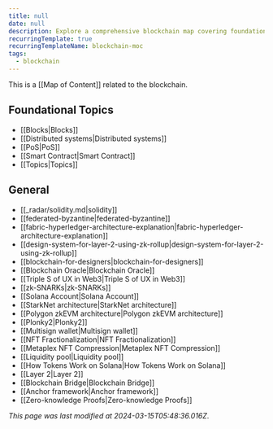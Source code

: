 ```yaml
---
title: null
date: null
description: Explore a comprehensive blockchain map covering foundational topics like blocks and PoS, plus advanced concepts such as zk-SNARKs, Layer 2 solutions, smart contracts, and blockchain oracles.
recurringTemplate: true
recurringTemplateName: blockchain-moc
tags:
  - blockchain
---
```


This is a [[Map of Content]] related to the blockchain.

## Foundational Topics

- [[Blocks|Blocks]]
- [[Distributed systems|Distributed systems]]
- [[PoS|PoS]]
- [[Smart Contract|Smart Contract]]
- [[Topics|Topics]]

## General

- [[_radar/solidity.md|solidity]]
- [[federated-byzantine|federated-byzantine]]
- [[fabric-hyperledger-architecture-explanation|fabric-hyperledger-architecture-explanation]]
- [[design-system-for-layer-2-using-zk-rollup|design-system-for-layer-2-using-zk-rollup]]
- [[blockchain-for-designers|blockchain-for-designers]]
- [[Blockchain Oracle|Blockchain Oracle]]
- [[Triple S of UX in Web3|Triple S of UX in Web3]]
- [[zk-SNARKs|zk-SNARKs]]
- [[Solana Account|Solana Account]]
- [[StarkNet architecture|StarkNet architecture]]
- [[Polygon zkEVM architecture|Polygon zkEVM architecture]]
- [[Plonky2|Plonky2]]
- [[Multisign wallet|Multisign wallet]]
- [[NFT Fractionalization|NFT Fractionalization]]
- [[Metaplex NFT Compression|Metaplex NFT Compression]]
- [[Liquidity pool|Liquidity pool]]
- [[How Tokens Work on Solana|How Tokens Work on Solana]]
- [[Layer 2|Layer 2]]
- [[Blockchain Bridge|Blockchain Bridge]]
- [[Anchor framework|Anchor framework]]
- [[Zero-knowledge Proofs|Zero-knowledge Proofs]]

_This page was last modified at 2024-03-15T05:48:36.016Z_.
